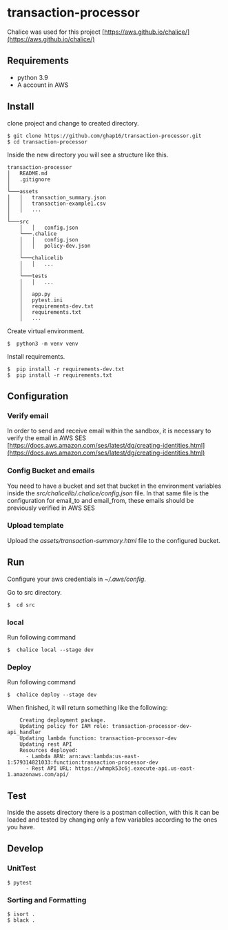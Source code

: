 # transaction-processor

Chalice was used for this project [https://aws.github.io/chalice/](https://aws.github.io/chalice/)

## Requirements

* python 3.9
* A account in AWS

## Install
clone project and change to created directory.
```
$ git clone https://github.com/ghap16/transaction-processor.git
$ cd transaction-processor
```

Inside the new directory you will see a structure like this.
```
transaction-processor
│   README.md
│   .gitignore    
│
└───assets
│   │   transaction_summary.json
│   │   transaction-example1.csv
│   │   ...
│
└───src
    │   │   config.json   
    └───.chalice
    │   │   config.json
    │   │   policy-dev.json
    │   
    └───chalicelib
    │   │   ...
    │   
    └───tests
    │   │   ...
    │   
    │   app.py
    │   pytest.ini
    │   requirements-dev.txt
    │   requirements.txt
    │   ...

```


Create virtual environment.

```
$  python3 -m venv venv
```

Install requirements.
```
$  pip install -r requirements-dev.txt
$  pip install -r requirements.txt
```

## Configuration

### Verify email
In order to send and receive email within the sandbox, it is necessary to verify the email in AWS SES [https://docs.aws.amazon.com/ses/latest/dg/creating-identities.html](https://docs.aws.amazon.com/ses/latest/dg/creating-identities.html)

### Config Bucket and emails
You need to have a bucket and set that bucket in the environment variables inside the *src/chalicelib/.chalice/config.json* file. In that same file is the configuration for email_to and email_from, these emails should be previously verified in AWS SES

### Upload template
Upload the *assets/transaction-summary.html* file to the configured bucket.

## Run

Configure your aws credentials in *~/.aws/config*.

Go to src directory.
```
$  cd src
```

### local
Run following command
```
$  chalice local --stage dev
```

### Deploy
Run following command
```
$  chalice deploy --stage dev
```

When finished, it will return something like the following:

```
	Creating deployment package.
    Updating policy for IAM role: transaction-processor-dev-api_handler
    Updating lambda function: transaction-processor-dev
    Updating rest API
    Resources deployed:
      - Lambda ARN: arn:aws:lambda:us-east-1:579314821033:function:transaction-processor-dev
      - Rest API URL: https://whmpk53c6j.execute-api.us-east-1.amazonaws.com/api/
```


## Test
Inside the assets directory there is a postman collection, with this it can be loaded and tested by changing only a few variables according to the ones you have.


## Develop

### UnitTest
```
$ pytest
```
### Sorting and Formatting
```
$ isort .
$ black .
```

